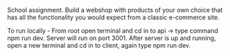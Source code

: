 School assignment. Build a webshop with products of your own choice that has all the functionality you would expect from a classic e-commerce site.

To run locally -
From root open terminal and cd in to api -> type command npm run dev. Server will run on port 3001.
After server is up and running, open a new terminal and cd in to client, again type npm run dev.
